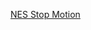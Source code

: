 ---
layout: post
wordpress_id: 651
wordpress_url: http://noesbueno.com/archives/651
date: '2010-05-28 13:00:50 -0500'
date_gmt: '2010-05-28 18:00:50 -0500'
body: |
  <p><a href="http://www.epicponyz.com/2010/05/nes-stop-motion.html">NES Stop Motion</a></p>
---